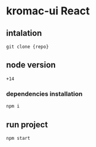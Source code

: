 
# kromac-ui React

## intalation

`git clone {repo}`

## node version

`+14`

### dependencies installation

`npm i`

## run project

`npm start`
